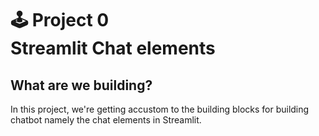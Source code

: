 # 🕹️ Project 0 <br> Streamlit Chat elements

## What are we building?

In this project, we're getting accustom to the building blocks for building chatbot namely the chat elements in Streamlit.
